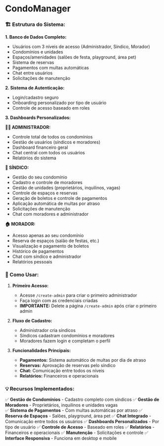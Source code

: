 # CondoManager

### **🏗️ Estrutura do Sistema:**

**1. Banco de Dados Completo:**
- Usuários com 3 níveis de acesso (Administrador, Síndico, Morador)
- Condomínios e unidades
- Espaços/amenidades (salões de festa, playground, área pet)
- Sistema de reservas
- Pagamentos com multas automáticas
- Chat entre usuários
- Solicitações de manutenção

**2. Sistema de Autenticação:**
- Login/cadastro seguro
- Onboarding personalizado por tipo de usuário
- Controle de acesso baseado em roles

**3. Dashboards Personalizados:**

**👨‍💼 ADMINISTRADOR:**
- Controle total de todos os condomínios
- Gestão de usuários (síndicos e moradores)
- Dashboard financeiro geral
- Chat central com todos os usuários
- Relatórios do sistema

**🏢 SÍNDICO:**
- Gestão do seu condomínio
- Cadastro e controle de moradores
- Gestão de unidades (proprietários, inquilinos, vagas)
- Controle de espaços e reservas
- Geração de boletos e controle de pagamentos
- Aplicação automática de multas por atraso
- Solicitações de manutenção
- Chat com moradores e administrador

**🏠 MORADOR:**
- Acesso apenas ao seu condomínio
- Reserva de espaços (salão de festas, etc.)
- Visualização e pagamento de boletos
- Histórico de pagamentos
- Chat com síndico e administrador
- Relatórios pessoais

### **🚀 Como Usar:**

1. **Primeiro Acesso:**
   - Acesse `/create-admin` para criar o primeiro administrador
   - Faça login com as credenciais criadas
   - **IMPORTANTE:** Delete a página `/create-admin` após criar o primeiro admin

2. **Fluxo de Cadastro:**
   - Administrador cria síndicos
   - Síndicos cadastram condomínios e moradores
   - Moradores fazem login e completam o perfil

3. **Funcionalidades Principais:**
   - **Pagamentos:** Sistema automático de multas por dia de atraso
   - **Reservas:** Aprovação de reservas pelo síndico
   - **Chat:** Comunicação entre todos os níveis
   - **Relatórios:** Financeiros e operacionais

### **💡 Recursos Implementados:**

✅ **Gestão de Condomínios** - Cadastro completo com síndicos
✅ **Gestão de Moradores** - Proprietários, inquilinos e unidades vagas  
✅ **Sistema de Pagamentos** - Com multas automáticas por atraso
✅ **Reserva de Espaços** - Salões, playground, área pet
✅ **Chat Integrado** - Comunicação entre todos os usuários
✅ **Dashboards Personalizados** - Por tipo de usuário
✅ **Controle de Acesso** - Baseado em roles
✅ **Relatórios** - Financeiros e operacionais
✅ **Manutenção** - Solicitações e controle
✅ **Interface Responsiva** - Funciona em desktop e mobile